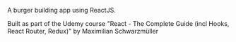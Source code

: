 A burger building app using ReactJS. 

Built as part of the Udemy course "React - The Complete Guide (incl Hooks, React Router, Redux)" by Maximilian Schwarzmüller
